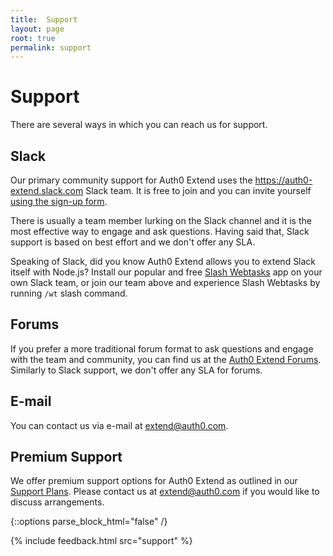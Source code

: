 ```yaml
---
title:  Support
layout: page
root: true
permalink: support
--- 
```

# Support

There are several ways in which you can reach us for support. 

## Slack

Our primary community support for Auth0 Extend uses the https://auth0-extend.slack.com Slack team. It is free to join and you can invite yourself [using the sign-up form](https://auth0-extend.run.webtask.io/slack-signup). 

There is usually a team member lurking on the Slack channel and it is the most effective way to engage and ask questions. Having said that, Slack support is based on best effort and we don't offer any SLA. 

Speaking of Slack, did you know Auth0 Extend allows you to extend Slack itself with Node.js? Install our popular and free [Slash Webtasks](https://webtask.io/slack) app on your own Slack team, or join our team above and experience Slash Webtasks by running `/wt` slash command. 

## Forums

If you prefer a more traditional forum format to ask questions and engage with the team and community, you can find us at the [Auth0 Extend Forums](https://community.auth0.com/topics/Auth0+Extend). Similarly to Slack support, we don't offer any SLA for forums. 

## E-mail

You can contact us via e-mail at [extend@auth0.com](mailto:extent@auth0.com). 

## Premium Support

We offer premium support options for Auth0 Extend as outlined in our [Support Plans](https://auth0.com/docs/support). Please contact us at [extend@auth0.com](mailto:extent@auth0.com) if you would like to discuss arrangements. 

{::options parse_block_html="false" /}

{% include feedback.html src="support" %}